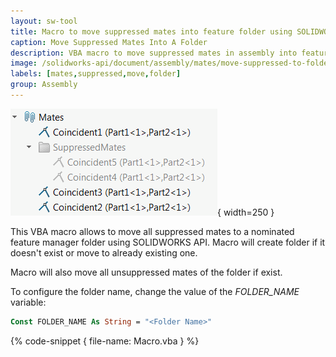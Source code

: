 ```yaml
---
layout: sw-tool
title: Macro to move suppressed mates into feature folder using SOLIDWORKS API
caption: Move Suppressed Mates Into A Folder
description: VBA macro to move suppressed mates in assembly into feature folder using SOLIDWORKS API
image: /solidworks-api/document/assembly/mates/move-suppressed-to-folder/move-mates-to-folder.png
labels: [mates,suppressed,move,folder]
group: Assembly
---
```

![Suppressed mates moved to the folder](suppressed-solidworks-mates.png){ width=250 }

This VBA macro allows to move all suppressed mates to a nominated feature manager folder using SOLIDWORKS API. Macro will create folder if it doesn't exist or move to already existing one.

Macro will also move all unsuppressed mates of the folder if exist.

To configure the folder name, change the value of the *FOLDER_NAME* variable:

~~~ vb
Const FOLDER_NAME As String = "<Folder Name>"
~~~

{% code-snippet { file-name: Macro.vba } %}
